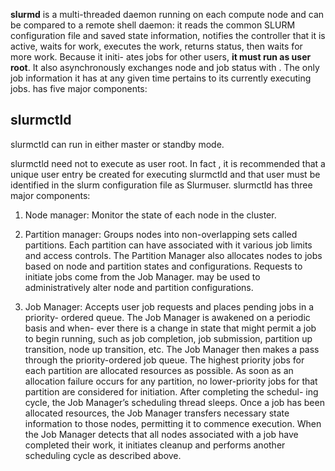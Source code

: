 
**slurmd** is a multi-threaded daemon running on each compute node and can be compared to a remote shell daemon: it reads the common SLURM configuration file and saved state information, notifies the controller that it is active, waits for work, executes the work, returns status, then waits for more work. Because it initi- ates jobs for other users, **it must run as user root**. It also asynchronously exchanges node and job status with . The only job information it has at any given time pertains to its currently executing jobs. has five major components:


## slurmctld

slurmctld can run in either master or standby mode.

slurmctld need not to execute as user root. In fact , it is recommended that a unique user entry be created for executing slurmctld and that user must be identified in the slurm configuration file as Slurmuser. slurmctld has three major components:


1. Node manager: Monitor the state of each node in the cluster.

2. Partition manager: Groups nodes into non-overlapping sets called partitions. Each partition can have associated with it various job limits and access controls. The Partition Manager also allocates nodes to jobs based on node and partition states and configurations. Requests to initiate jobs come from the Job Manager. may be used to administratively alter node and partition
configurations.

3. Job Manager: Accepts user job requests and places pending jobs in a priority- ordered queue. The Job Manager is awakened on a periodic basis and when- ever there is a change in state that might permit a job to begin running, such as job completion, job submission, partition up transition, node up transition, etc. The Job Manager then makes a pass through the priority-ordered job queue. The highest priority jobs for each partition are allocated resources as possible. As soon as an allocation failure occurs for any partition, no lower-priority jobs for that partition are considered for initiation. After completing the schedul- ing cycle, the Job Manager’s scheduling thread sleeps. Once a job has been allocated resources, the Job Manager transfers necessary state information to those nodes, permitting it to commence execution. When the Job Manager detects that all nodes associated with a job have completed their work, it initiates cleanup and performs another scheduling cycle as described above.
